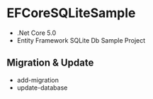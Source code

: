 # EFCoreSQLiteSample
- .Net Core 5.0 
- Entity Framework SQLite Db Sample Project

## Migration & Update
- add-migration
- update-database

